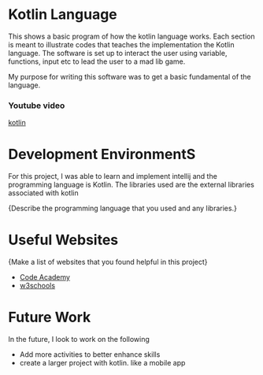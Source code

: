 # Kotlin Language

This shows a basic program of how the kotlin language works. Each section is meant to illustrate
codes that teaches the implementation the Kotlin language. The software is set up to interact 
the user using variable, functions, input etc to lead the user to a mad lib game.

My purpose for writing this software was to get a basic fundamental of the language.

### Youtube video
[kotlin](https://youtu.be/8AuKvoLULR8)

# Development EnvironmentS

For this project, I was able to learn and implement intellij  and the programming language is 
Kotlin. The libraries used are the external libraries associated with kotlin

{Describe the programming language that you used and any libraries.}

# Useful Websites
{Make a list of websites that you found helpful in this project}
* [Code Academy](https://www.codecademy.com/learn/learn-kotlin)
* [w3schools](https://www.https://www.w3schools.com/kotlin/index.php.com/kotlin/index.php)

# Future Work
In the future, I look to work on the following
* Add more activities to better enhance skills
* create a larger project with kotlin. like a mobile app
